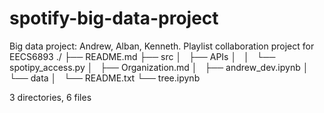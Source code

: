 # spotify-big-data-project
Big data project: Andrew, Alban, Kenneth. Playlist collaboration project for EECS6893
./
├── README.md
├── src
│   ├── APIs
│   │   └── spotipy_access.py
│   ├── Organization.md
│   ├── andrew_dev.ipynb
│   └── data
│       └── README.txt
└── tree.ipynb

3 directories, 6 files
